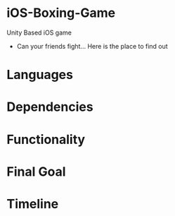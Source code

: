 # iOS-Boxing-Game
Unity Based iOS game
  - Can your friends fight... Here is the place to find out
  
# Languages

# Dependencies

# Functionality
  

# Final Goal

# Timeline


